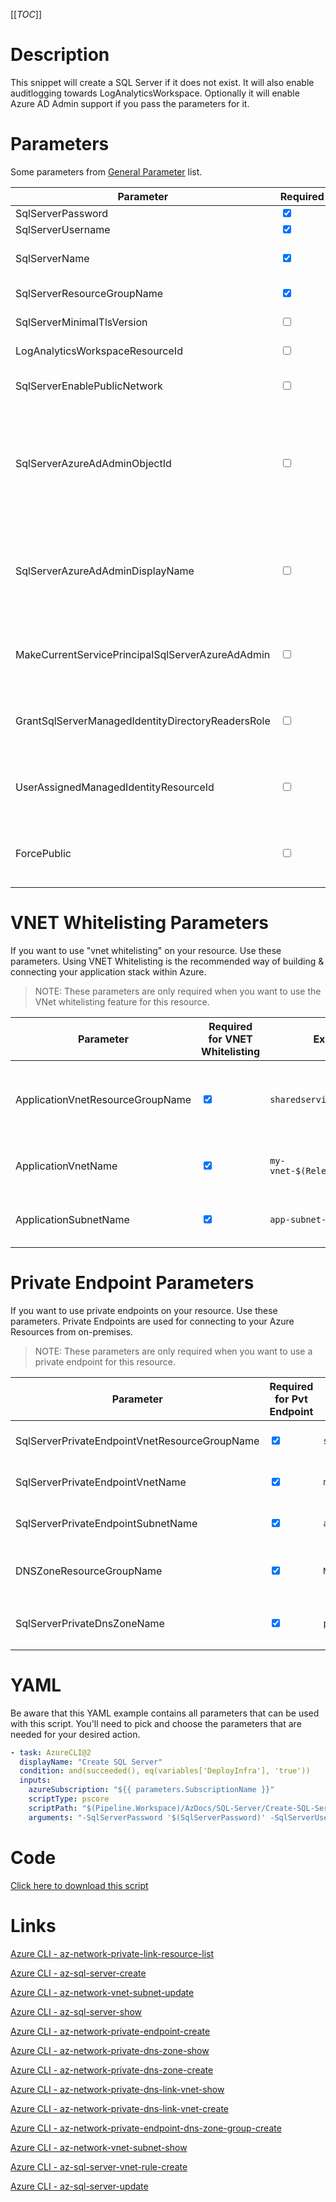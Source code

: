 [[_TOC_]]

# Description

This snippet will create a SQL Server if it does not exist. It will also enable auditlogging towards LogAnalyticsWorkspace. Optionally it will enable Azure AD Admin support if you pass the parameters for it.

# Parameters

Some parameters from [General Parameter](/Azure/Azure-CLI-Snippets) list.

| Parameter                                         | Required                        | Example Value                                                                                                                                   | Description                                                                                                                                                                                                                                                                                                                                                          |
| ------------------------------------------------- | ------------------------------- | ----------------------------------------------------------------------------------------------------------------------------------------------- | -------------------------------------------------------------------------------------------------------------------------------------------------------------------------------------------------------------------------------------------------------------------------------------------------------------------------------------------------------------------- |
| SqlServerPassword                                 | <input type="checkbox" checked> | `#$mydatabas**e`                                                                                                                                | The password for the sqlserverusername                                                                                                                                                                                                                                                                                                                               |
| SqlServerUsername                                 | <input type="checkbox" checked> | `rob`                                                                                                                                           | The admin username for the sqlserver                                                                                                                                                                                                                                                                                                                                 |
| SqlServerName                                     | <input type="checkbox" checked> | `somesqlserver$(Release.EnvironmentName)`                                                                                                       | The name for the SQL Server resource. It's recommended to use just alphanumerical characters without hyphens etc.                                                                                                                                                                                                                                                    |
| SqlServerResourceGroupName                        | <input type="checkbox" checked> | `myteam-testapi-$(Release.EnvironmentName)`                                                                                                     | The name of the resourcegroup you want your sql server to be created in                                                                                                                                                                                                                                                                                              |
| SqlServerMinimalTlsVersion                        | <input type="checkbox">         | `1.2`                                                                                                                                           | The minimal TLS version to use. Defaults to `1.2`. Options are `1.0`, `1.1`, `1.2`                                                                                                                                                                                                                                                                                   |
| LogAnalyticsWorkspaceResourceId                   | <input type="checkbox">         | `/subscriptions/<subscriptionid>/resourceGroups/<resourcegroup>/providers/Microsoft.OperationalInsights/workspaces/<loganalyticsworkspacename>` | The log analytics workspace to write the auditing logs to for this SQL Server instance                                                                                                                                                                                                                                                                               |
| SqlServerEnablePublicNetwork                      | <input type="checkbox">         | `true`/`false`                                                                                                                                  | Enable/disable public access. <font color="red">NOTE:</font> If you use vnet whitelisting, this should be enabled. If you use private endpoints you can disable this.                                                                                                                                                                                                |
| SqlServerAzureAdAdminObjectId                     | <input type="checkbox">         | `808380fc-c267-4e74-a3b3-d9b57ba39800`                                                                                                          | Use in combination with the `SqlServerAzureAdAdminDisplayName` parameter. Pass the `object id` of the Azure AD user to make admin. You can fetch this `object id` using the `az ad user show` command. If you just want to use the current executing service principal as AAD Admin for SQL Server, use the `MakeCurrentServicePrincipalSqlServerAzureAdAdmin` flag. |
| SqlServerAzureAdAdminDisplayName                  | <input type="checkbox">         | `myuser@company.com`                                                                                                                            | Use in combination with the `SqlServerAzureAdAdminObjectId` parameter. The name/email of the Azure AD user to make SQL Server Admin. If you just want to use the current executing service principal as AAD Admin for SQL Server, use the `MakeCurrentServicePrincipalSqlServerAzureAdAdmin` flag.                                                                   |
| MakeCurrentServicePrincipalSqlServerAzureAdAdmin  | <input type="checkbox">         | `$true`/`$false`                                                                                                                                | Make the script executing service principal admin for this SQL Server (this enables AAD Admin on the SQL Server). If you want to specify another account, use the `SqlServerAzureAdAdminObjectId` and `SqlServerAzureAdAdminDisplayName` parameters.                                                                                                                 |
| GrantSqlServerManagedIdentityDirectoryReadersRole | <input type="checkbox">         | `$true`/`$false`                                                                                                                                | Enabling this will result in the SQL Server managed identity having the `Directory readers` role in AAD. This means that the executing user/service principal should have the permission to manage permissions in AAD.                                                                                                                                               |
| UserAssignedManagedIdentityResourceId             | <input type="checkbox">         | `/subscriptions/<subscriptionId>/resourceGroups/<rgName>/providers/Microsoft.ManagedIdentity/userAssignedIdentities/<MIName>`                   | Assign a user created managed identity to this SQL server. This is handy if you have one predefined MI with the `Directory Readers` role (Whenever you don't have the permissions to change something in AAD yourself).                                                                                                                                              |
| ForcePublic                                       | <input type="checkbox">         | n.a.                                                                                                                                            | If you are not using any networking settings, you need to pass this boolean to confirm you are willingly creating a public resource (to avoid unintended public resources). You can pass it as a switch without a value (`-ForcePublic`).                                                                                                                            |

# VNET Whitelisting Parameters

If you want to use "vnet whitelisting" on your resource. Use these parameters. Using VNET Whitelisting is the recommended way of building & connecting your application stack within Azure.

> NOTE: These parameters are only required when you want to use the VNet whitelisting feature for this resource.

| Parameter                        | Required for VNET Whitelisting  | Example Value                        | Description                                                         |
| -------------------------------- | ------------------------------- | ------------------------------------ | ------------------------------------------------------------------- |
| ApplicationVnetResourceGroupName | <input type="checkbox" checked> | `sharedservices-rg`                  | The ResourceGroup where your VNET, for your appservice, resides in. |
| ApplicationVnetName              | <input type="checkbox" checked> | `my-vnet-$(Release.EnvironmentName)` | The name of the VNET the appservice is in                           |
| ApplicationSubnetName            | <input type="checkbox" checked> | `app-subnet-4`                       | The name of the subnet the appservice is in                         |

# Private Endpoint Parameters

If you want to use private endpoints on your resource. Use these parameters. Private Endpoints are used for connecting to your Azure Resources from on-premises.

> NOTE: These parameters are only required when you want to use a private endpoint for this resource.

| Parameter                                     | Required for Pvt Endpoint       | Example Value                           | Description                                                                                                                   |
| --------------------------------------------- | ------------------------------- | --------------------------------------- | ----------------------------------------------------------------------------------------------------------------------------- |
| SqlServerPrivateEndpointVnetResourceGroupName | <input type="checkbox" checked> | `sharedservices-rg`                     | The ResourceGroup where your VNET, for your SQL Server Private Endpoint, resides in.                                          |
| SqlServerPrivateEndpointVnetName              | <input type="checkbox" checked> | `my-vnet-$(Release.EnvironmentName)`    | The name of the VNET to place the SQL Server Private Endpoint in.                                                             |
| SqlServerPrivateEndpointSubnetName            | <input type="checkbox" checked> | `app-subnet-3`                          | The name of the subnet you want your sql server's private endpoint to be in                                                   |
| DNSZoneResourceGroupName                      | <input type="checkbox" checked> | `MyDNSZones-$(Release.EnvironmentName)` | Make sure to use the shared DNS Zone resource group (you can only register a zone once per subscription).                     |
| SqlServerPrivateDnsZoneName                   | <input type="checkbox" checked> | `privatelink.database.windows.net`      | The name of DNS zone where your private endpoint will be created in. If you are unsure use `privatelink.database.windows.net` |

# YAML

Be aware that this YAML example contains all parameters that can be used with this script. You'll need to pick and choose the parameters that are needed for your desired action.

```yaml
- task: AzureCLI@2
  displayName: "Create SQL Server"
  condition: and(succeeded(), eq(variables['DeployInfra'], 'true'))
  inputs:
    azureSubscription: "${{ parameters.SubscriptionName }}"
    scriptType: pscore
    scriptPath: "$(Pipeline.Workspace)/AzDocs/SQL-Server/Create-SQL-Server.ps1"
    arguments: "-SqlServerPassword '$(SqlServerPassword)' -SqlServerUsername '$(SqlServerUsername)' -SqlServerName '$(SqlServerName)' -SqlServerResourceGroupName '$(SqlServerResourceGroupName)' -LogAnalyticsWorkspaceResourceId '$(LogAnalyticsWorkspaceResourceId)' -SqlServerMinimalTlsVersion '$(SqlServerMinimalTlsVersion)' -SqlServerEnablePublicNetwork '$(SqlServerEnablePublicNetwork)' -ApplicationVnetResourceGroupName '$(ApplicationVnetResourceGroupName)' -ApplicationVnetName '$(ApplicationVnetName)' -ApplicationSubnetName '$(ApplicationSubnetName)' -SqlServerPrivateEndpointVnetResourceGroupName '$(SqlServerPrivateEndpointVnetResourceGroupName)' -SqlServerPrivateEndpointVnetName '$(SqlServerPrivateEndpointVnetName)' -SqlServerPrivateEndpointSubnetName '$(SqlServerPrivateEndpointSubnetName)' -DNSZoneResourceGroupName '$(DNSZoneResourceGroupName)' -SqlServerPrivateDnsZoneName '$(SqlServerPrivateDnsZoneName)' -SqlServerAzureAdAdminObjectId '$(SqlServerAzureAdAdminObjectId)' -SqlServerAzureAdAdminDisplayName '$(SqlServerAzureAdAdminDisplayName)' -MakeCurrentServicePrincipalSqlServerAzureAdAdmin $(MakeCurrentServicePrincipalSqlServerAzureAdAdmin)"
```

# Code

[Click here to download this script](../../../../src/SQL-Server/Create-SQL-Server.ps1)

# Links

[Azure CLI - az-network-private-link-resource-list](https://docs.microsoft.com/en-us/cli/azure/network/private-link-resource?view=azure-cli-latest#az-network-private-link-resource-list)

[Azure CLI - az-sql-server-create](https://docs.microsoft.com/en-us/cli/azure/sql/server?view=azure-cli-latest#az-sql-server-create)

[Azure CLI - az-network-vnet-subnet-update](https://docs.microsoft.com/en-us/cli/azure/network/vnet/subnet?view=azure-cli-latest#az-network-vnet-subnet-update)

[Azure CLI - az-sql-server-show](https://docs.microsoft.com/en-us/cli/azure/sql/server?view=azure-cli-latest#az-sql-server-show)

[Azure CLI - az-network-private-endpoint-create](https://docs.microsoft.com/en-us/cli/azure/network/private-endpoint?view=azure-cli-latest#az-network-private-endpoint-create)

[Azure CLI - az-network-private-dns-zone-show](https://docs.microsoft.com/en-us/cli/azure/ext/privatedns/network/private-dns/zone?view=azure-cli-latest#ext-privatedns-az-network-private-dns-zone-show)

[Azure CLI - az-network-private-dns-zone-create](https://docs.microsoft.com/en-us/cli/azure/ext/privatedns/network/private-dns/zone?view=azure-cli-latest#ext-privatedns-az-network-private-dns-zone-create)

[Azure CLI - az-network-private-dns-link-vnet-show](https://docs.microsoft.com/en-us/cli/azure/network/private-dns/link/vnet?view=azure-cli-latest#az-network-private-dns-link-vnet-show)

[Azure CLI - az-network-private-dns-link-vnet-create](https://docs.microsoft.com/en-us/cli/azure/network/private-dns/link/vnet?view=azure-cli-latest#az-network-private-dns-link-vnet-create)

[Azure CLI - az-network-private-endpoint-dns-zone-group-create](https://docs.microsoft.com/en-us/cli/azure/network/private-endpoint/dns-zone-group?view=azure-cli-latest#az-network-private-endpoint-dns-zone-group-create)

[Azure CLI - az-network-vnet-subnet-show](https://docs.microsoft.com/en-us/cli/azure/network/vnet/subnet?view=azure-cli-latest#az-network-vnet-subnet-show)

[Azure CLI - az-sql-server-vnet-rule-create](https://docs.microsoft.com/en-us/cli/azure/sql/server/vnet-rule?view=azure-cli-latest#az-sql-server-vnet-rule-create)

[Azure CLI - az-sql-server-update](https://docs.microsoft.com/en-us/cli/azure/sql/server?view=azure-cli-latest#az-sql-server-update)

